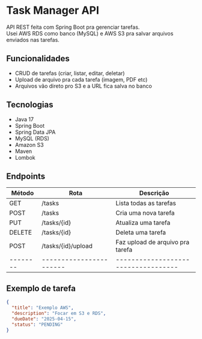# Task Manager API

API REST feita com Spring Boot pra gerenciar tarefas.  
Usei AWS RDS como banco (MySQL) e AWS S3 pra salvar arquivos enviados nas tarefas.

## Funcionalidades

- CRUD de tarefas (criar, listar, editar, deletar)
- Upload de arquivo pra cada tarefa (imagem, PDF etc)
- Arquivos vão direto pro S3 e a URL fica salva no banco

## Tecnologias

- Java 17
- Spring Boot
- Spring Data JPA
- MySQL (RDS)
- Amazon S3
- Maven
- Lombok

## Endpoints

| Método | Rota                  | Descrição                         |
|--------|-----------------------|-----------------------------------|
| GET    | /tasks                | Lista todas as tarefas            |
| POST   | /tasks                | Cria uma nova tarefa              |
| PUT    | /tasks/{id}           | Atualiza uma tarefa               |
| DELETE | /tasks/{id}           | Deleta uma tarefa                 |
| POST   | /tasks/{id}/upload    | Faz upload de arquivo pra tarefa  |
|--------|-----------------------|-----------------------------------|

## Exemplo de tarefa

```json
{
  "title": "Exemplo AWS",
  "description": "Focar em S3 e RDS",
  "dueDate": "2025-04-15",
  "status": "PENDING"
}
